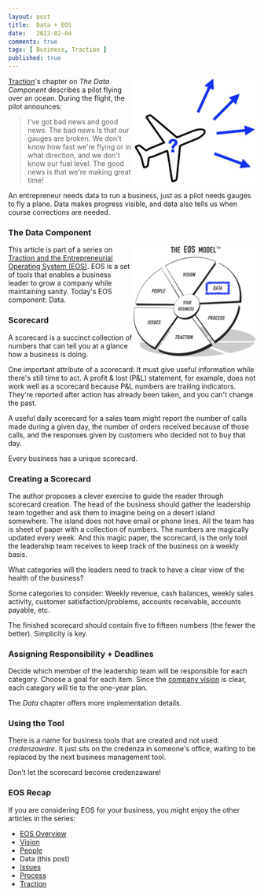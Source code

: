 ```yaml
---
layout: post
title:  Data + EOS
date:   2022-02-04
comments: true
tags: [ Business, Traction ]
published: true
---
```


<a href="/blog/2022/02/04/data-plus-eos/"><img src="/images/plane_which_way.jpg" align="right" width="250" padding="10" alt="I’ve got bad news and good news. The bad news is that our gauges are broken. We don’t know how fast we’re flying or in what direction, and we don’t know our fuel level. The good news is that we’re making great time!" title="Data and the Entrepreneurial Operating System (EOS)" /></a>

[Traction](http://localhost:4001/blog/2021/02/15/traction-entrepreneurial-operating-system-eos/)'s chapter on _The Data Component_ describes a pilot flying over an ocean. During the flight, the pilot announces:

>I've got bad news and good news. The bad news is that our gauges are broken. We don't know how fast we're flying or in what direction, and we don't know our fuel level. The good news is that we're making great time!

An entrepreneur needs data to run a business, just as a pilot needs gauges to fly a plane. Data makes progress visible, and data also tells us when course corrections are needed.

<!--more-->

### The Data Component

<a href="/blog/2022/02/04/data-plus-eos/"><img src="/images/EOS_Data.jpg" align="right" width="250" padding="10" alt="Data and the Entrepreneurial Operating System (EOS)" title="Data and the Entrepreneurial Operating System (EOS)" /></a>

This article is part of a series on [Traction and the Entrepreneurial Operating System (EOS)](/blog/2021/02/15/traction-entrepreneurial-operating-system-eos/). EOS is a set of tools that enables a business leader to grow a company while maintaining sanity. Today's EOS component: Data.

### Scorecard

A scorecard is a succinct collection of numbers that can tell you at a glance how a business is doing. 

One important attribute of a scorecard: It must give useful information while there's still time to act. A profit & lost (P&L) statement, for example, does not work well as a scorecard because P&L numbers are trailing indicators. They're reported after action has already been taken, and you can't change the past.  

A useful daily scorecard for a sales team might report the number of calls made during a given day, the number of orders received because of those calls, and the responses given by customers who decided not to buy that day.

Every business has a unique scorecard.

### Creating a Scorecard

The author proposes a clever exercise to guide the reader through scorecard creation. The head of the business should gather the leadership team together and ask them to imagine being on a desert island somewhere. The island does not have email or phone lines. All the team has is sheet of paper with a collection of numbers. The numbers are magically updated every week. And this magic paper, the scorecard, is the only tool the leadership team receives to keep track of the business on a weekly basis.

What categories will the leaders need to track to have a clear view of the health of the business?

Some categories to consider: Weekly revenue, cash balances, weekly sales activity, customer satisfaction/problems, accounts receivable, accounts payable, etc.

The finished scorecard should contain five to fifteen numbers (the fewer the better). Simplicity is key. 

### Assigning Responsibility + Deadlines

Decide which member of the leadership team will be responsible for each category. Choose a goal for each item. Since the [company vision](/blog/2021/03/08/vision-and-eos/) is clear, each category will tie to the one-year plan.

The _Data_ chapter offers more implementation details. 

### Using the Tool

There is a name for business tools that are created and not used: 
_credenzaware_. It just sits on the credenza in someone's office, waiting to be replaced by the next business management tool. 

Don't let the scorecard become credenzaware!
 
### EOS Recap

If you are considering EOS for your business, you might enjoy the other articles in the series:

* [EOS Overview](/blog/2021/02/15/traction-entrepreneurial-operating-system-eos/)
* [Vision](/blog/2021/03/08/vision-and-eos/)
* [People](/blog/2021/04/08/people-and-eos/)
* Data (this post)
* [Issues](/blog/2022/02/10/issues-plus-eos/)
* [Process](/blog/2022/02/15/process-plus-eos/)
* [Traction](/blog/2022/02/21/traction-component-plus-eos/)


